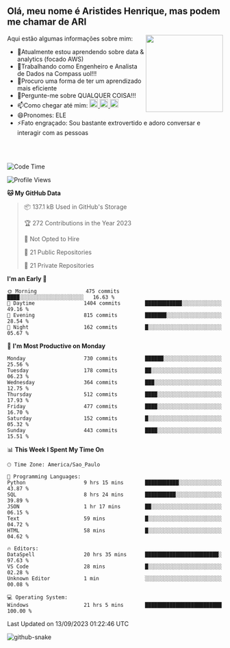 ## Olá, meu nome é Aristides Henrique, mas podem me chamar de ARI

<div >
Aqui estão algumas informações sobre mim:<img align="right" height="180em" src="https://user-images.githubusercontent.com/97318481/177042589-45d62122-82a9-4a32-b3a7-87b322825b2f.png">
</div>

- 🌱Atualmente estou aprendendo sobre data & analytics (focado AWS)
- 👯Trabalhando como Engenheiro e Analista de Dados na Compass uol!!!
- 🤔Procuro uma forma de ter um aprendizado mais eficiente
- 💬Pergunte-me sobre QUALQUER COISA!!!
- 📫Como chegar até mim:
  <a href="https://www.instagram.com/aryhenry/" target="_blank">
  <img src="https://img.shields.io/badge/-Instagram-%23E4405F?style=for-the-badge&logo=instagram&logoColor=black" height="20px">
  </a>
  <a href="https://www.linkedin.com/in/aristides-henrique/" target="_blank">
  <img src="https://img.shields.io/badge/-LinkedIn-%230077B5?style=for-the-badge&logo=linkedin&logoColor=black" height="20px">
  </a> 
  <a href="mailto:arihenriqueuna@gmail.com">
  <img src="https://img.shields.io/badge/-Gmail-%23333?style=for-the-badge&logo=gmail&logoColor=white" height="20px">
  </a>
- 😄Pronomes: ELE
- ⚡Fato engraçado: Sou bastante extrovertido e adoro conversar e interagir com as pessoas
<br/>
<br/>


<!--START_SECTION:waka-->
![Code Time](http://img.shields.io/badge/Code%20Time-1%2C184%20hrs%2020%20mins-blue)

![Profile Views](http://img.shields.io/badge/Profile%20Views-79-blue)

**🐱 My GitHub Data** 

> 📦 137.1 kB Used in GitHub's Storage 
 > 
> 🏆 272 Contributions in the Year 2023
 > 
> 🚫 Not Opted to Hire
 > 
> 📜 21 Public Repositories 
 > 
> 🔑 21 Private Repositories 
 > 
**I'm an Early 🐤** 

```text
🌞 Morning                475 commits         ████░░░░░░░░░░░░░░░░░░░░░   16.63 % 
🌆 Daytime                1404 commits        ████████████░░░░░░░░░░░░░   49.16 % 
🌃 Evening                815 commits         ███████░░░░░░░░░░░░░░░░░░   28.54 % 
🌙 Night                  162 commits         █░░░░░░░░░░░░░░░░░░░░░░░░   05.67 % 
```
📅 **I'm Most Productive on Monday** 

```text
Monday                   730 commits         ██████░░░░░░░░░░░░░░░░░░░   25.56 % 
Tuesday                  178 commits         ██░░░░░░░░░░░░░░░░░░░░░░░   06.23 % 
Wednesday                364 commits         ███░░░░░░░░░░░░░░░░░░░░░░   12.75 % 
Thursday                 512 commits         ████░░░░░░░░░░░░░░░░░░░░░   17.93 % 
Friday                   477 commits         ████░░░░░░░░░░░░░░░░░░░░░   16.70 % 
Saturday                 152 commits         █░░░░░░░░░░░░░░░░░░░░░░░░   05.32 % 
Sunday                   443 commits         ████░░░░░░░░░░░░░░░░░░░░░   15.51 % 
```


📊 **This Week I Spent My Time On** 

```text
🕑︎ Time Zone: America/Sao_Paulo

💬 Programming Languages: 
Python                   9 hrs 15 mins       ███████████░░░░░░░░░░░░░░   43.87 % 
SQL                      8 hrs 24 mins       ██████████░░░░░░░░░░░░░░░   39.89 % 
JSON                     1 hr 17 mins        ██░░░░░░░░░░░░░░░░░░░░░░░   06.15 % 
Text                     59 mins             █░░░░░░░░░░░░░░░░░░░░░░░░   04.72 % 
HTML                     58 mins             █░░░░░░░░░░░░░░░░░░░░░░░░   04.62 % 

🔥 Editors: 
DataSpell                20 hrs 35 mins      ████████████████████████░   97.63 % 
VS Code                  28 mins             █░░░░░░░░░░░░░░░░░░░░░░░░   02.28 % 
Unknown Editor           1 min               ░░░░░░░░░░░░░░░░░░░░░░░░░   00.08 % 

💻 Operating System: 
Windows                  21 hrs 5 mins       █████████████████████████   100.00 % 
```


 Last Updated on 13/09/2023 01:22:46 UTC
<!--END_SECTION:waka-->

<img alt="github-snake" src="https://github.com/AriHenrique/AriHenrique/blob/output/github-contribution-grid-snake-dark.svg" />

